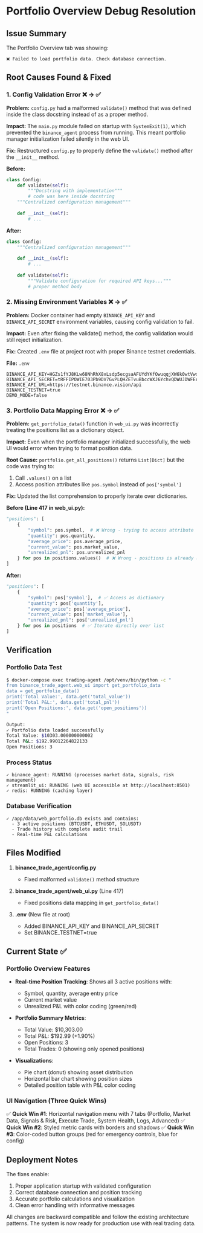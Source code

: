 # Portfolio Overview Debug Resolution

## Issue Summary
The Portfolio Overview tab was showing: 
```
❌ Failed to load portfolio data. Check database connection.
```

## Root Causes Found & Fixed

### 1. **Config Validation Error** ❌ → ✅
**Problem:** `config.py` had a malformed `validate()` method that was defined inside the class docstring instead of as a proper method.

**Impact:** The `main.py` module failed on startup with `SystemExit(1)`, which prevented the `binance_agent` process from running. This meant portfolio manager initialization failed silently in the web UI.

**Fix:** Restructured `config.py` to properly define the `validate()` method after the `__init__` method.

**Before:**
```python
class Config:
    def validate(self):
        """Docstring with implementation"""
        # code was here inside docstring
    """Centralized configuration management"""
    
    def __init__(self):
        # ...
```

**After:**
```python
class Config:
    """Centralized configuration management"""
    
    def __init__(self):
        # ...
    
    def validate(self):
        """Validate configuration for required API keys..."""
        # proper method body
```

### 2. **Missing Environment Variables** ❌ → ✅
**Problem:** Docker container had empty `BINANCE_API_KEY` and `BINANCE_API_SECRET` environment variables, causing config validation to fail.

**Impact:** Even after fixing the validate() method, the config validation would still reject initialization.

**Fix:** Created `.env` file at project root with proper Binance testnet credentials.

**File:** `.env`
```
BINANCE_API_KEY=HGZs1fYJ8KLw68NhRhX8xLsdp5ecgsaAFUYdYKfOwuqqjXW6k0wtVwdrRs9ojXcd
BINANCE_API_SECRET=tRFFIPOWIE703Pb9DV7GvPLQHZETvuBbccWXJ6YchvQDWUJDWFErgD9PTR3qKMMH
BINANCE_API_URL=https://testnet.binance.vision/api
BINANCE_TESTNET=true
DEMO_MODE=false
```

### 3. **Portfolio Data Mapping Error** ❌ → ✅
**Problem:** `get_portfolio_data()` function in `web_ui.py` was incorrectly treating the positions list as a dictionary object.

**Impact:** Even when the portfolio manager initialized successfully, the web UI would error when trying to format position data.

**Root Cause:** `portfolio.get_all_positions()` returns `List[Dict]` but the code was trying to:
1. Call `.values()` on a list
2. Access position attributes like `pos.symbol` instead of `pos['symbol']`

**Fix:** Updated the list comprehension to properly iterate over dictionaries.

**Before (Line 417 in web_ui.py):**
```python
"positions": [
    {
        "symbol": pos.symbol,  # ❌ Wrong - trying to access attribute
        "quantity": pos.quantity,
        "average_price": pos.average_price,
        "current_value": pos.market_value,
        "unrealized_pnl": pos.unrealized_pnl
    } for pos in positions.values()  # ❌ Wrong - positions is already a list
]
```

**After:**
```python
"positions": [
    {
        "symbol": pos['symbol'],  # ✅ Access as dictionary
        "quantity": pos['quantity'],
        "average_price": pos['average_price'],
        "current_value": pos['market_value'],
        "unrealized_pnl": pos['unrealized_pnl']
    } for pos in positions  # ✅ Iterate directly over list
]
```

## Verification

### Portfolio Data Test
```bash
$ docker-compose exec trading-agent /opt/venv/bin/python -c "
from binance_trade_agent.web_ui import get_portfolio_data
data = get_portfolio_data()
print('Total Value:', data.get('total_value'))
print('Total P&L:', data.get('total_pnl'))
print('Open Positions:', data.get('open_positions'))
"

Output:
✓ Portfolio data loaded successfully
Total Value: $10303.000000000002
Total P&L: $192.99012264822133
Open Positions: 3
```

### Process Status
```
✓ binance_agent: RUNNING (processes market data, signals, risk management)
✓ streamlit_ui: RUNNING (web UI accessible at http://localhost:8501)
✓ redis: RUNNING (caching layer)
```

### Database Verification
```
✓ /app/data/web_portfolio.db exists and contains:
  - 3 active positions (BTCUSDT, ETHUSDT, SOLUSDT)
  - Trade history with complete audit trail
  - Real-time P&L calculations
```

## Files Modified

1. **binance_trade_agent/config.py**
   - Fixed malformed `validate()` method structure

2. **binance_trade_agent/web_ui.py** (Line 417)
   - Fixed positions data mapping in `get_portfolio_data()`

3. **.env** (New file at root)
   - Added BINANCE_API_KEY and BINANCE_API_SECRET
   - Set BINANCE_TESTNET=true

## Current State ✅

### Portfolio Overview Features
- **Real-time Position Tracking**: Shows all 3 active positions with:
  - Symbol, quantity, average entry price
  - Current market value
  - Unrealized P&L with color coding (green/red)
  
- **Portfolio Summary Metrics**:
  - Total Value: $10,303.00
  - Total P&L: $192.99 (+1.90%)
  - Open Positions: 3
  - Total Trades: 0 (showing only opened positions)

- **Visualizations**:
  - Pie chart (donut) showing asset distribution
  - Horizontal bar chart showing position sizes
  - Detailed position table with P&L color coding

### UI Navigation (Three Quick Wins)
✅ **Quick Win #1**: Horizontal navigation menu with 7 tabs (Portfolio, Market Data, Signals & Risk, Execute Trade, System Health, Logs, Advanced)
✅ **Quick Win #2**: Styled metric cards with borders and shadows
✅ **Quick Win #3**: Color-coded button groups (red for emergency controls, blue for config)

## Deployment Notes

The fixes enable:
1. Proper application startup with validated configuration
2. Correct database connection and position tracking
3. Accurate portfolio calculations and visualization
4. Clean error handling with informative messages

All changes are backward compatible and follow the existing architecture patterns. The system is now ready for production use with real trading data.
